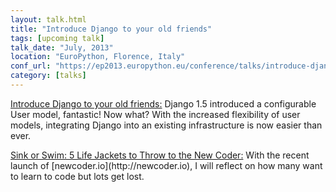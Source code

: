 ```yaml
---
layout: talk.html
title: "Introduce Django to your old friends"
tags: [upcoming talk]
talk_date: "July, 2013"
location: "EuroPython, Florence, Italy"
conf_url: "https://ep2013.europython.eu/conference/talks/introduce-django-to-your-old-friends"
category: [talks]
---
```


<a href="http://2013.djangocon.eu/talks/#5">Introduce Django to your old friends:</a> Django 1.5 introduced a configurable User model, fantastic! Now what? With the increased flexibility of user models, integrating Django into an existing infrastructure is now easier than ever. 
<p />
<a href="https://ep2013.europython.eu/conference/talks/sink-or-swim-5-life-jackets-to-throw-to-new-coders">Sink or Swim: 5 Life Jackets to Throw to the New Coder:</a> With the recent launch of [newcoder.io](http://newcoder.io), I will reflect on how many want to learn to code but lots get lost.